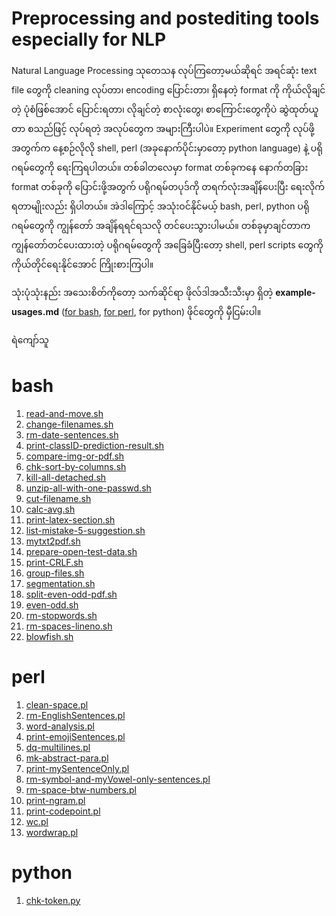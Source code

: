 # Preprocessing and postediting tools especially for NLP

Natural Language Processing သုတေသန လုပ်ကြတော့မယ်ဆိုရင် အရင်ဆုံး text file တွေကို cleaning လုပ်တာ၊ encoding ပြောင်းတာ၊
ရှိနေတဲ့ format ကို ကိုယ်လိုချင်တဲ့ ပုံစံဖြစ်အောင် ပြောင်းရတာ၊ လိုချင်တဲ့ စာလုံးတွေ၊ စာကြောင်းတွေကိုပဲ ဆွဲထုတ်ယူတာ စသည်ဖြင့် လုပ်ရတဲ့ အလုပ်တွေက အများကြီးပါပဲ။
Experiment တွေကို လုပ်ဖို့အတွက်က နေ့စဉ်လိုလို shell, perl (အခုနောက်ပိုင်းမှာတော့ python language) နဲ့ ပရိုဂရမ်တွေကို ရေးကြရပါတယ်။ တစ်ခါတလေမှာ format တစ်ခုကနေ နောက်တခြား format တစ်ခုကို ပြောင်းဖို့အတွက် ပရိုဂရမ်တပုဒ်ကို တရက်လုံးအချိန်ပေးပြီး ရေးလိုက်ရတာမျိုးလည်း ရှိပါတယ်။ အဲဒါကြောင့် အသုံးဝင်နိုင်မယ့် bash, perl, python ပရိုဂရမ်တွေကို ကျွန်တော် အချိန်ရရင်ရသလို တင်ပေးသွားပါမယ်။ တစ်ခုမှာချင်တာက ကျွန်တော်တင်ပေးထားတဲ့ ပရိုဂရမ်တွေကို အခြေခံပြီးတော့ shell, perl scripts တွေကို ကိုယ်တိုင်ရေးနိုင်အောင် ကြိုးစားကြပါ။ 

သုံးပုံသုံးနည်း အသေးစိတ်ကိုတော့ သက်ဆိုင်ရာ ဖိုလ်ဒါအသီးသီးမှာ ရှိတဲ့ **example-usages.md** ([for bash](https://github.com/ye-kyaw-thu/tools/blob/master/bash/example-usages.md), [for perl](https://github.com/ye-kyaw-thu/tools/blob/master/perl/example-usages.md), for python) ဖိုင်တွေကို မှီငြမ်းပါ။   

ရဲကျော်သူ

# bash

1. [read-and-move.sh](https://github.com/ye-kyaw-thu/tools/blob/master/bash/read-and-move.sh)  
2. [change-filenames.sh](https://github.com/ye-kyaw-thu/tools/blob/master/bash/change-filenames.sh)  
3. [rm-date-sentences.sh](https://github.com/ye-kyaw-thu/tools/blob/master/bash/rm-date-sentences.sh)  
4. [print-classID-prediction-result.sh](https://github.com/ye-kyaw-thu/tools/blob/master/bash/print-classID-prediction-result.sh)
5. [compare-img-or-pdf.sh](https://github.com/ye-kyaw-thu/tools/blob/master/bash/compare-img-or-pdf.sh)  
6. [chk-sort-by-columns.sh](https://github.com/ye-kyaw-thu/tools/blob/master/bash/chk-sort-by-columns.sh)  
7. [kill-all-detached.sh](https://github.com/ye-kyaw-thu/tools/blob/master/bash/kill-all-detached.sh)  
8. [unzip-all-with-one-passwd.sh](https://github.com/ye-kyaw-thu/tools/blob/master/bash/unzip-all-with-one-passwd.sh)  
9. [cut-filename.sh](https://github.com/ye-kyaw-thu/tools/blob/master/bash/cut-filename.sh)  
10. [calc-avg.sh](https://github.com/ye-kyaw-thu/tools/blob/master/bash/calc-avg.sh)  
11. [print-latex-section.sh](https://github.com/ye-kyaw-thu/tools/blob/master/bash/print-latex-section.sh)  
12. [list-mistake-5-suggestion.sh](https://github.com/ye-kyaw-thu/tools/blob/master/bash/list-mistake-5-suggestion.sh)  
13. [mytxt2pdf.sh](https://github.com/ye-kyaw-thu/tools/blob/master/bash/mytxt2pdf.sh)  
14. [prepare-open-test-data.sh](https://github.com/ye-kyaw-thu/tools/blob/master/bash/prepare-open-test-data.sh)  
15. [print-CRLF.sh](https://github.com/ye-kyaw-thu/tools/blob/master/bash/print-CRLF.sh)  
16. [group-files.sh](https://github.com/ye-kyaw-thu/tools/blob/master/bash/group-files.sh)  
17. [segmentation.sh](https://github.com/ye-kyaw-thu/tools/blob/master/bash/segmentation.sh)  
18. [split-even-odd-pdf.sh](https://github.com/ye-kyaw-thu/tools/blob/master/bash/split-even-odd-pdf.sh)  
19. [even-odd.sh](https://github.com/ye-kyaw-thu/tools/blob/master/bash/even-odd.sh)  
20. [rm-stopwords.sh](https://github.com/ye-kyaw-thu/tools/blob/master/bash/rm-stopwords.sh)  
21. [rm-spaces-lineno.sh](https://github.com/ye-kyaw-thu/tools/blob/master/bash/rm-spaces-lineno.sh)  
22. [blowfish.sh](https://github.com/ye-kyaw-thu/tools/blob/master/bash/blowfish.sh)  


# perl

1. [clean-space.pl](https://github.com/ye-kyaw-thu/tools/blob/master/perl/clean-space.pl)
2. [rm-EnglishSentences.pl](https://github.com/ye-kyaw-thu/tools/blob/master/perl/rm-EnglishSentences.pl)
3. [word-analysis.pl](https://github.com/ye-kyaw-thu/tools/blob/master/perl/word-analysis.pl)
4. [print-emojiSentences.pl](https://github.com/ye-kyaw-thu/tools/blob/master/perl/print-emojiSentences.pl)
5. [dq-multilines.pl](https://github.com/ye-kyaw-thu/tools/blob/master/perl/dq-multilines.pl)  
6. [mk-abstract-para.pl](https://github.com/ye-kyaw-thu/tools/blob/master/perl/mk-abstract-para.pl)  
7. [print-mySentenceOnly.pl](https://github.com/ye-kyaw-thu/tools/blob/master/perl/print-mySentenceOnly.pl)  
8. [rm-symbol-and-myVowel-only-sentences.pl](https://github.com/ye-kyaw-thu/tools/blob/master/perl/rm-symbol-and-myVowel-only-sentences.pl)  
9. [rm-space-btw-numbers.pl](https://github.com/ye-kyaw-thu/tools/blob/master/perl/rm-space-btw-numbers.pl)  
10. [print-ngram.pl](https://github.com/ye-kyaw-thu/tools/blob/master/perl/print-ngram.pl)  
11. [print-codepoint.pl](https://github.com/ye-kyaw-thu/tools/blob/master/perl/print-codepoint.pl)  
12. [wc.pl](https://github.com/ye-kyaw-thu/tools/blob/master/perl/wc.pl)  
13. [wordwrap.pl](https://github.com/ye-kyaw-thu/tools/blob/master/perl/wordwrap.pl)  


# python

1. [chk-token.py](https://github.com/ye-kyaw-thu/tools/blob/master/python/chk-token.py)  
